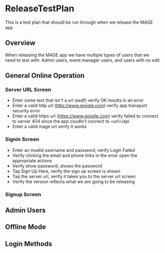 # ReleaseTestPlan

This is a test plan that should be run through when we release the MAGE app

## Overview

When releasing the MAGE app we have multiple types of users that we need to test with: Admin users, event manager users, and users with no edit

## General Online Operation

### Server URL Screen

- Enter some text that isn't a url (asdf) verify OK results in an error
- Enter a valid http url (http://www.google.com) verify app transport security error
- Enter a valid https url (https://www.google.com) verify failed to connect to server 404 since the app coudln't connect to \<url>/api
- Enter a valid mage url verify it works

### Signin Screen

- Enter an invalid username and password, verify Login Failed
- Verify clicking the email and phone links in the error open the appropriate actions
- Verify show password, shows the password
- Tap Sign Up Here, verify the sign up screen is shown
- Tap the server url, verify it takes you to the server url screen
- Verify the version reflects what we are going to be releasing

### Signup Screen

## Admin Users

## Offline Mode

## Login Methods


